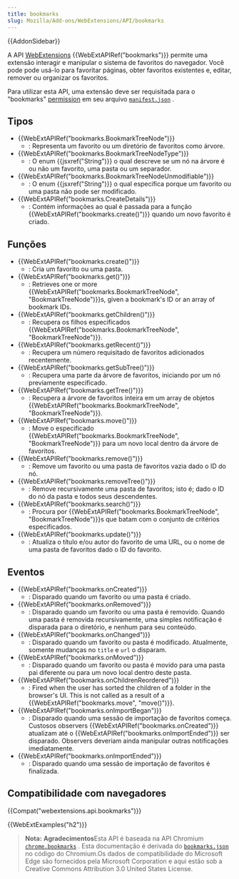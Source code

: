 ```yaml
---
title: bookmarks
slug: Mozilla/Add-ons/WebExtensions/API/bookmarks
---
```


{{AddonSidebar}}

A API [WebExtensions](/pt-BR/docs/Mozilla/Add-ons/WebExtensions) {{WebExtAPIRef("bookmarks")}} permite uma extensão interagir e manipular o sistema de favoritos do navegador. Você pode pode usá-lo para favoritar páginas, obter favoritos existentes e, editar, remover ou organizar os favoritos.

Para utilizar esta API, uma extensão deve ser requisitada para o "bookmarks" [permission](/pt-BR/docs/Mozilla/Add-ons/WebExtensions/manifest.json/permissions) em seu arquivo [`manifest.json`](/pt-BR/docs/Mozilla/Add-ons/WebExtensions/manifest.json) .

## Tipos

- {{WebExtAPIRef("bookmarks.BookmarkTreeNode")}}
  - : Representa um favorito ou um diretório de favoritos como árvore.
- {{WebExtAPIRef("bookmarks.BookmarkTreeNodeType")}}
  - : O enum {{jsxref("String")}} o qual descreve se um nó na árvore é ou não um favorito, uma pasta ou um separador.
- {{WebExtAPIRef("bookmarks.BookmarkTreeNodeUnmodifiable")}}
  - : O enum {{jsxref("String")}} o qual especifica porque um favorito ou uma pasta não pode ser modificado.
- {{WebExtAPIRef("bookmarks.CreateDetails")}}
  - : Contém informações ao qual é passada para a função {{WebExtAPIRef("bookmarks.create()")}} quando um novo favorito é criado.

## Funções

- {{WebExtAPIRef("bookmarks.create()")}}
  - : Cria um favorito ou uma pasta.
- {{WebExtAPIRef("bookmarks.get()")}}
  - : Retrieves one or more {{WebExtAPIRef("bookmarks.BookmarkTreeNode", "BookmarkTreeNode")}}s, given a bookmark's ID or an array of bookmark IDs.
- {{WebExtAPIRef("bookmarks.getChildren()")}}
  - : Recupera os filhos especificados {{WebExtAPIRef("bookmarks.BookmarkTreeNode", "BookmarkTreeNode")}}.
- {{WebExtAPIRef("bookmarks.getRecent()")}}
  - : Recupera um número requisitado de favoritos adicionados recentemente.
- {{WebExtAPIRef("bookmarks.getSubTree()")}}
  - : Recupera uma parte da árvore de favoritos, iniciando por um nó previamente especificado.
- {{WebExtAPIRef("bookmarks.getTree()")}}
  - : Recupera a árvore de favoritos inteira em um array de objetos {{WebExtAPIRef("bookmarks.BookmarkTreeNode", "BookmarkTreeNode")}}.
- {{WebExtAPIRef("bookmarks.move()")}}
  - : Move o especificado {{WebExtAPIRef("bookmarks.BookmarkTreeNode", "BookmarkTreeNode")}} para um novo local dentro da árvore de favoritos.
- {{WebExtAPIRef("bookmarks.remove()")}}
  - : Remove um favorito ou uma pasta de favoritos vazia dado o ID do nó.
- {{WebExtAPIRef("bookmarks.removeTree()")}}
  - : Remove recursivamente uma pasta de favoritos; isto é; dado o ID do nó da pasta e todos seus descendentes.
- {{WebExtAPIRef("bookmarks.search()")}}
  - : Procura por {{WebExtAPIRef("bookmarks.BookmarkTreeNode", "BookmarkTreeNode")}}s que batam com o conjunto de critérios especificados.
- {{WebExtAPIRef("bookmarks.update()")}}
  - : Atualiza o título e/ou autor do favorito de uma URL, ou o nome de uma pasta de favoritos dado o ID do favorito.

## Eventos

- {{WebExtAPIRef("bookmarks.onCreated")}}
  - : Disparado quando um favorito ou uma pasta é criado.
- {{WebExtAPIRef("bookmarks.onRemoved")}}
  - : Disparado quando um favorito ou uma pasta é removido. Quando uma pasta é removida recursivamente, uma simples notificação é disparada para o diretório, e nenhum para seu conteúdo.
- {{WebExtAPIRef("bookmarks.onChanged")}}
  - : Disparado quando um favorito ou pasta é modificado. Atualmente, somente mudanças no `title` e `url` o disparam.
- {{WebExtAPIRef("bookmarks.onMoved")}}
  - : Disparado quando um favorito ou pasta é movido para uma pasta pai diferente ou para um novo local dentro deste pasta.
- {{WebExtAPIRef("bookmarks.onChildrenReordered")}}
  - : Fired when the user has sorted the children of a folder in the browser's UI. This is not called as a result of a {{WebExtAPIRef("bookmarks.move", "move()")}}.
- {{WebExtAPIRef("bookmarks.onImportBegan")}}
  - : Disparado quando uma sessão de importação de favoritos começa. Custosos observers {{WebExtAPIRef("bookmarks.onCreated")}} atualizam até o {{WebExtAPIRef("bookmarks.onImportEnded")}} ser disparado. Observers deveriam ainda manipular outras notificações imediatamente.
- {{WebExtAPIRef("bookmarks.onImportEnded")}}
  - : Disparado quando uma sessão de importação de favoritos é finalizada.

## Compatibilidade com navegadores

{{Compat("webextensions.api.bookmarks")}}

{{WebExtExamples("h2")}}

> **Nota:** **Agradecimentos**Esta API é baseada na API Chromium [`chrome.bookmarks`](https://developer.chrome.com/extensions/bookmarks) . Esta documentação é derivada do [`bookmarks.json`](https://chromium.googlesource.com/chromium/src/+/master/chrome/common/extensions/api/bookmarks.json) no código do Chromium.Os dados de compatibilidade do Microsoft Edge são fornecidos pela Microsoft Corporation e aqui estão sob a Creative Commons Attribution 3.0 United States License.

<!--
// Copyright 2015 The Chromium Authors. All rights reserved.
//
// Redistribution and use in source and binary forms, with or without
// modification, are permitted provided that the following conditions are
// met:
//
//    * Redistributions of source code must retain the above copyright
// notice, this list of conditions and the following disclaimer.
//    * Redistributions in binary form must reproduce the above
// copyright notice, this list of conditions and the following disclaimer
// in the documentation and/or other materials provided with the
// distribution.
//    * Neither the name of Google Inc. nor the names of its
// contributors may be used to endorse or promote products derived from
// this software without specific prior written permission.
//
// THIS SOFTWARE IS PROVIDED BY THE COPYRIGHT HOLDERS AND CONTRIBUTORS
// "AS IS" AND ANY EXPRESS OR IMPLIED WARRANTIES, INCLUDING, BUT NOT
// LIMITED TO, THE IMPLIED WARRANTIES OF MERCHANTABILITY AND FITNESS FOR
// A PARTICULAR PURPOSE ARE DISCLAIMED. IN NO EVENT SHALL THE COPYRIGHT
// OWNER OR CONTRIBUTORS BE LIABLE FOR ANY DIRECT, INDIRECT, INCIDENTAL,
// SPECIAL, EXEMPLARY, OR CONSEQUENTIAL DAMAGES (INCLUDING, BUT NOT
// LIMITED TO, PROCUREMENT OF SUBSTITUTE GOODS OR SERVICES; LOSS OF USE,
// DATA, OR PROFITS; OR BUSINESS INTERRUPTION) HOWEVER CAUSED AND ON ANY
// THEORY OF LIABILITY, WHETHER IN CONTRACT, STRICT LIABILITY, OR TORT
// (INCLUDING NEGLIGENCE OR OTHERWISE) ARISING IN ANY WAY OUT OF THE USE
// OF THIS SOFTWARE, EVEN IF ADVISED OF THE POSSIBILITY OF SUCH DAMAGE.
-->
